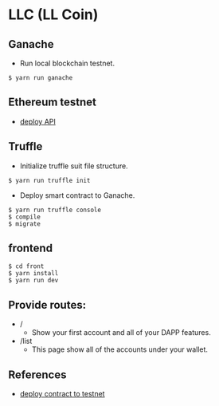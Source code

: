 # LLC (LL Coin)

## Ganache

- Run local blockchain testnet.

```console
$ yarn run ganache
```

## Ethereum testnet
- [deploy API](https://infura.io/)

## Truffle

- Initialize truffle suit file structure.

```console
$ yarn run truffle init
```

- Deploy smart contract to Ganache.

```console
$ yarn run truffle console
$ compile
$ migrate
```

## frontend

```console
$ cd front
$ yarn install
$ yarn run dev
```

## Provide routes:

- /
  - Show your first account and all of your DAPP features.
- /list
  - This page show all of the accounts under your wallet.

## References
- [deploy contract to testnet](./references/Testnet.md)
